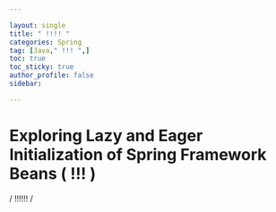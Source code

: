 ```yaml
---

layout: single
title: " !!!! "
categories: Spring
tag: [Java," !!! ",]
toc: true
toc_sticky: true
author_profile: false
sidebar:

---
```

# Exploring Lazy and Eager Initialization of Spring Framework Beans ( !!! )
/ !!!!!! /